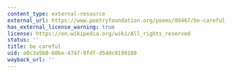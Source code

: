 ```yaml
---
content_type: external-resource
external_url: https://www.poetryfoundation.org/poems/89467/be-careful
has_external_license_warning: true
license: https://en.wikipedia.org/wiki/All_rights_reserved
status: ''
title: be careful
uid: a0c3a5b0-60be-474f-9fdf-d5ddc8199189
wayback_url: ''
---
```

